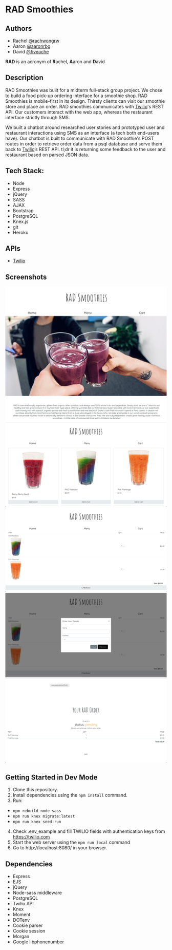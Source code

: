 # RAD Smoothies
## Authors

* Rachel [@rachwongrw](https://github.com/rachwongrw/)
* Aaron [@aaronrbg](https://github.com/aaronrbg/)
* David [@fiveache](https://github.com/fiveache/)

**RAD** is an acronym of **R**achel, **A**aron and **D**avid

## Description
RAD Smoothies was built for a midterm full-stack group project. We chose to build a food pick-up ordering interface for a smoothie shop. RAD Smoothies is mobile-first in its design. Thirsty clients can visit our smoothie store and place an order. RAD smoothies communicates with [Twilio](https://www.twilio.com/)'s REST API. Our customers interact with the web app, whereas the restaurant interface strictly through SMS.

We built a chatbot around researched user stories and prototyped user and restaurant interactions using SMS as an interface (a tech both end-users have). Our chatbot is built to communicate with RAD Smoothie's POST routes in order to retrieve order data from a psql database and serve them back to [Twilio](https://www.twilio.com/)’s REST API. tl;dr it is returning some feedback to the user and restaurant based on parsed JSON data.

## Tech Stack:
- Node
- Express
- jQuery
- SASS
- AJAX
- Bootstrap
- PostgreSQL
- Knex.js
- git
- Heroku

## APIs
- [Twilio](https://www.twilio.com/)

## Screenshots
!["About me page (pt.1)"](https://github.com/aaronrbg/RAD/blob/master/screenshots/radsmoothies%20homepage.png)
!["Menu page"](https://github.com/aaronrbg/RAD/blob/master/screenshots/menu.png)
!["Cart page"](https://github.com/aaronrbg/RAD/blob/master/screenshots/cart.png)
!["Checkout modal"](https://github.com/aaronrbg/RAD/blob/master/screenshots/checkout-modal.png)
!["Confirmation page"](https://github.com/aaronrbg/RAD/blob/master/screenshots/order-confirmation.png)

## Getting Started in Dev Mode

1. Clone this repository.
2. Install dependencies using the `npm install` command.
3. Run:
  - `npm rebuild node-sass`
  - `npm run knex migrate:latest`
  - `npm run knex seed:run`
4. Check .env_example and fill TWILIO fields with authentication keys from https://twilio.com
5. Start the web server using the `npm run local` command
5. Go to http://localhost:8080/ in your browser.

## Dependencies

- Express
- EJS
- jQuery
- Node-sass middleware
- PostgreSQL
- Twilio API
- Knex
- Moment
- DOTenv
- Cookie parser
- Cookie session
- Morgan
- Google libphonenumber

